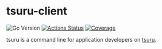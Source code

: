 # tsuru-client

![Go Version](https://img.shields.io/github/go-mod/go-version/tsuru/tsuru-client)
[![Actions Status](https://github.com/tsuru/tsuru-client/v2/workflows/Go/badge.svg)](https://github.com/tsuru/tsuru-client/v2/actions)
[![Coverage](https://tsuru.github.io/tsuru-client/coverage/badge.svg)](https://tsuru.github.io/tsuru-client/coverage/coverage.html)

tsuru is a command line for application developers on
[tsuru](https://github.com/tsuru/tsuru).
